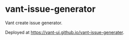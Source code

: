 # vant-issue-generator

Vant create issue generator.

Deployed at https://vant-ui.github.io/vant-issue-generater.
